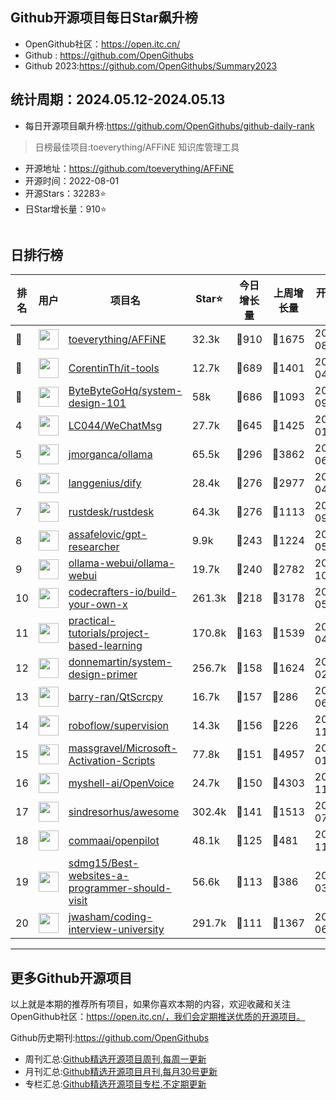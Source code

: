 ## Github开源项目每日Star飙升榜

- OpenGithub社区：https://open.itc.cn/
- Github : https://github.com/OpenGithubs
- Github 2023:https://github.com/OpenGithubs/Summary2023

## 统计周期：2024.05.12-2024.05.13

- 每日开源项目飙升榜:https://github.com/OpenGithubs/github-daily-rank



> 日榜最佳项目:toeverything/AFFiNE  知识库管理工具

- 开源地址：https://github.com/toeverything/AFFiNE
- 开源时间：2022-08-01
- 开源Stars：32283⭐
- 日Star增长量：910⭐

![]()


## 日排行榜

| 排名        |  用户     |  项目名          | Star⭐          | 今日增长量     | 上周增长量      |  开源时间   |
|------------|------------|---------------|---------------- |--------------|----------------|------------|
| 🥇 | <img src="https://avatars.githubusercontent.com/u/78728988?v=4" alt="" size="32" height="32" width="32" data-view-component="true" class="avatar circle"> | [toeverything/AFFiNE](https://github.com/toeverything/AFFiNE)| 32.3k  | 🔺910| 🔺1675 | 2022-08-01 |
| 🥈 | <img src="https://avatars.githubusercontent.com/u/25065347?u=ddfc8b7812ebc8cbd9245f499e4703bf3165ec31&v=4" alt="" size="32" height="32" width="32" data-view-component="true" class="avatar circle"> | [CorentinTh/it-tools](https://github.com/CorentinTh/it-tools)| 12.7k  | 🔺689| 🔺1401 | 2020-04-05 |
| 🥉 | <img src="https://avatars.githubusercontent.com/u/120689636?v=4" alt="" size="32" height="32" width="32" data-view-component="true" class="avatar circle"> | [ByteByteGoHq/system-design-101](https://github.com/ByteByteGoHq/system-design-101)| 58k  | 🔺686| 🔺1093 | 2023-09-19 |
| 4 | <img src="https://avatars.githubusercontent.com/u/95485601?u=a8d780d2fca71e6b5b1bebfbd8f17baaddb8d049&v=4" alt="" size="32" height="32" width="32" data-view-component="true" class="avatar circle"> | [LC044/WeChatMsg](https://github.com/LC044/WeChatMsg)| 27.7k  | 🔺645| 🔺1425 | 2023-01-11 |
| 5 | <img src="https://avatars.githubusercontent.com/u/151674099?v=4" alt="" size="32" height="32" width="32" data-view-component="true" class="avatar circle"> | [jmorganca/ollama](https://github.com/jmorganca/ollama)| 65.5k  | 🔺296| 🔺3862 | 2023-06-27 |
| 6 | <img src="https://avatars.githubusercontent.com/u/127165244?v=4" alt="" size="32" height="32" width="32" data-view-component="true" class="avatar circle"> | [langgenius/dify](https://github.com/langgenius/dify)| 28.4k  | 🔺276| 🔺2977 | 2023-04-12 |
| 7 | <img src="https://avatars.githubusercontent.com/u/71636191?u=fcdfa5bbe724bd4ec02f6c3b2419ff25b7f5eb07&v=4" alt="" size="32" height="32" width="32" data-view-component="true" class="avatar circle"> | [rustdesk/rustdesk](https://github.com/rustdesk/rustdesk)| 64.3k  | 🔺276| 🔺1113 | 2020-09-28 |
| 8 | <img src="https://avatars.githubusercontent.com/u/13554167?u=95845045a1f76c09988d29132c892c92532848b0&v=4" alt="" size="32" height="32" width="32" data-view-component="true" class="avatar circle"> | [assafelovic/gpt-researcher](https://github.com/assafelovic/gpt-researcher)| 9.9k  | 🔺243| 🔺1224 | 2023-05-12 |
| 9 | <img src="https://avatars.githubusercontent.com/u/158137808?v=4" alt="" size="32" height="32" width="32" data-view-component="true" class="avatar circle"> | [ollama-webui/ollama-webui](https://github.com/ollama-webui/ollama-webui)| 19.7k  | 🔺240| 🔺2782 | 2023-10-07 |
| 10 | <img src="https://avatars.githubusercontent.com/u/58904235?v=4" alt="" size="32" height="32" width="32" data-view-component="true" class="avatar circle"> | [codecrafters-io/build-your-own-x](https://github.com/codecrafters-io/build-your-own-x)| 261.3k  | 🔺218| 🔺3178 | 2018-05-09 |
| 11 | <img src="https://avatars.githubusercontent.com/u/89421154?v=4" alt="" size="32" height="32" width="32" data-view-component="true" class="avatar circle"> | [practical-tutorials/project-based-learning](https://github.com/practical-tutorials/project-based-learning)| 170.8k  | 🔺163| 🔺1539 | 2017-04-12 |
| 12 | <img src="https://avatars.githubusercontent.com/u/5458997?u=f1007b583e55e7ccfb6ccf0e200051156112dd9b&v=4" alt="" size="32" height="32" width="32" data-view-component="true" class="avatar circle"> | [donnemartin/system-design-primer](https://github.com/donnemartin/system-design-primer)| 256.7k  | 🔺158| 🔺1624 | 2017-02-27 |
| 13 | <img src="https://avatars.githubusercontent.com/u/18702692?u=f25ec5f42e12c0a02e518f4d11fe01bc9c3cb1a2&v=4" alt="" size="32" height="32" width="32" data-view-component="true" class="avatar circle"> | [barry-ran/QtScrcpy](https://github.com/barry-ran/QtScrcpy)| 16.7k  | 🔺157| 🔺286 | 2019-06-23 |
| 14 | <img src="https://avatars.githubusercontent.com/u/53104118?v=4" alt="" size="32" height="32" width="32" data-view-component="true" class="avatar circle"> | [roboflow/supervision](https://github.com/roboflow/supervision)| 14.3k  | 🔺156| 🔺226 | 2022-11-28 |
| 15 | <img src="https://avatars.githubusercontent.com/u/59795046?v=4" alt="" size="32" height="32" width="32" data-view-component="true" class="avatar circle"> | [massgravel/Microsoft-Activation-Scripts](https://github.com/massgravel/Microsoft-Activation-Scripts)| 77.8k  | 🔺151| 🔺4957 | 2020-01-13 |
| 16 | <img src="https://avatars.githubusercontent.com/u/127754094?v=4" alt="" size="32" height="32" width="32" data-view-component="true" class="avatar circle"> | [myshell-ai/OpenVoice](https://github.com/myshell-ai/OpenVoice)| 24.7k  | 🔺150| 🔺4303 | 2023-11-29 |
| 17 | <img src="https://avatars.githubusercontent.com/u/170270?u=34acd557a042ac478d273a4621570cadb6b0bd89&v=4" alt="" size="32" height="32" width="32" data-view-component="true" class="avatar circle"> | [sindresorhus/awesome](https://github.com/sindresorhus/awesome)| 302.4k  | 🔺141| 🔺1513 | 2014-07-11 |
| 18 | <img src="https://avatars.githubusercontent.com/u/16128714?v=4" alt="" size="32" height="32" width="32" data-view-component="true" class="avatar circle"> | [commaai/openpilot](https://github.com/commaai/openpilot)| 48.1k  | 🔺125| 🔺481 | 2016-11-24 |
| 19 | <img src="https://avatars.githubusercontent.com/u/13077039?v=4" alt="" size="32" height="32" width="32" data-view-component="true" class="avatar circle"> | [sdmg15/Best-websites-a-programmer-should-visit](https://github.com/sdmg15/Best-websites-a-programmer-should-visit)| 56.6k  | 🔺113| 🔺386 | 2017-03-06 |
| 20 | <img src="https://avatars.githubusercontent.com/u/3771963?u=4b348c742192b1963aabbf803a1174d2a4de155a&v=4" alt="" size="32" height="32" width="32" data-view-component="true" class="avatar circle"> | [jwasham/coding-interview-university](https://github.com/jwasham/coding-interview-university)| 291.7k  | 🔺111| 🔺1367 | 2016-06-06 |

---
## 更多Github开源项目

以上就是本期的推荐所有项目，如果你喜欢本期的内容，欢迎收藏和关注OpenGithub社区：https://open.itc.cn/，我们会定期推送优质的开源项目。

Github历史期刊:https://github.com/OpenGithubs
- 周刊汇总:[Github精选开源项目周刊,每周一更新](https://github.com/OpenGithubs/weekly)
- 月刊汇总:[Github精选开源项目月刊,每月30号更新](https://github.com/OpenGithubs/monthly)
- 专栏汇总:[Github精选开源项目专栏,不定期更新](https://github.com/OpenGithubs/selectedColumn)
